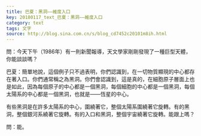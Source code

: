 ```yaml
---
title: 巴夏：黑洞——維度入口
key: 20180117_text_巴夏：黑洞——維度入口
category: text
tags: 文字
source: http://blog.sina.com.cn/s/blog_cd7452c20101m8ih.html
---
```


問：今天下午（1986年）有一則新聞報導，天文學家剛剛發現了一種巨型天體，你能談談嗎？

巴夏：簡單地說，這個例子只不過表明，你們認識到，在一切物質顯現的中心都存在著入口。你們通常稱之為黑洞。你們會認識到，這是真的，在細胞原子層面上也是如此，因為每個原子的中心都是一個黑洞，每個細胞的中心都是一個黑洞，每個太陽系的中心都是一個黑洞，也就是——恆星的中心。

有些黑洞是在許多太陽系的中心，圍繞著它，整個太陽系圍繞著它旋轉。有的黑洞，整個銀河系繞著它旋轉。有的入口和黑洞，整個宇宙繞著它旋轉。能跟上嗎？

問：能。
